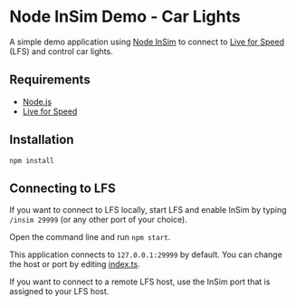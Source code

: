 # Node InSim Demo - Car Lights

A simple demo application using [Node InSim](https://github.com/simbroadcasts/node-insim) to connect to [Live for Speed](https://www.lfs.net/) (LFS) and control car lights.

## Requirements

- [Node.js](https://nodejs.org)
- [Live for Speed](https://www.lfs.net/)

## Installation

```shell
npm install
```

## Connecting to LFS

If you want to connect to LFS locally, start LFS and enable InSim by typing `/insim 29999` (or any other port of your choice).

Open the command line and run `npm start`.

This application connects to `127.0.0.1:29999` by default. You can change the host or port by editing [index.ts](./index.ts).

If you want to connect to a remote LFS host, use the InSim port that is assigned to your LFS host.
